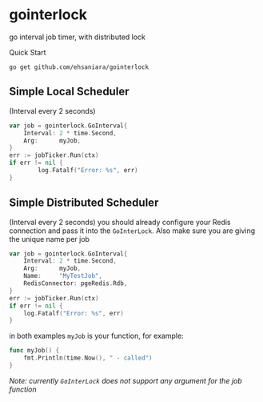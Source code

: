 # gointerlock

go interval job timer, with distributed lock

Quick Start

```shell
go get github.com/ehsaniara/gointerlock
```

## Simple Local Scheduler

(Interval every 2 seconds)

```go
var job = gointerlock.GoInterval{
    Interval: 2 * time.Second,
    Arg:      myJob,
}
err := jobTicker.Run(ctx)
if err != nil {
        log.Fatalf("Error: %s", err)
}
```

## Simple Distributed Scheduler

(Interval every 2 seconds)
you should already configure your Redis connection and pass it into the `GoInterLock`. Also make sure you are giving the
unique name per job

```go
var job = gointerlock.GoInterval{
    Interval: 2 * time.Second,
    Arg:      myJob,
    Name:     "MyTestJob",
    RedisConnector: pgeRedis.Rdb,
}
err := jobTicker.Run(ctx)
if err != nil {
    log.Fatalf("Error: %s", err)
}
```

in both examples `myJob` is your function, for example:

```go
func myJob() {
	fmt.Println(time.Now(), " - called")
}
```
_Note: currently `GoInterLock` does not support any argument for the job function_